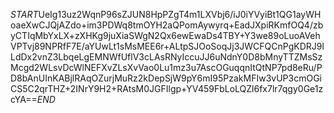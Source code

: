 $START$UeIg13uz2WqnP96sZJUN8HpPZgT4m1LXVbj6/iJ0iYVyiBt1QG1ayWHoaeXwCJQjAZdo+im3PDWq8tmOYH2aQPomAywyrq+EadJXpiRKmfOQ4/zbyCTIqMbYxLX+zXHKg9juXiaSWgN2Qx6ewEwaDs4TBY+Y3we89oLuoAVehVPTvj89NPRfF7E/aYUwLt1sMsMEE6r+ALtpSJOoSoqJj3JWCFQCnPgKDRJ9lLdDx2vnZ3LbqeLgEMNWfUflV3cLAsRNyIccuJJ6uNdnY0D8bMnyTTZMsSzMcgd2WLsvDcWlNEFXvZLsXvVao0Lu1mz3u7AscOGuqqnItQtNP7pd8eRu/PD8bAnUInKABjlRAqOZurjMuRz2kDepSjW9pY6mI95PzakMFIw3vUP3cmOGiCS5C2qrTHZ+2INrY9H2+RAtsM0JGFIlgp+YV459FbLoLQZl6fx7lr7qgy0Ge1zcYA==$END$
